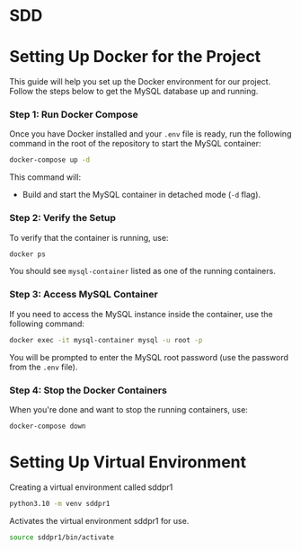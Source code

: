 # SDD

# Setting Up Docker for the Project

This guide will help you set up the Docker environment for our project. Follow the steps below to get the MySQL database up and running.


### Step 1: Run Docker Compose
Once you have Docker installed and your `.env` file is ready, run the following command in the root of the repository to start the MySQL container:

```sh
docker-compose up -d
```

This command will:
- Build and start the MySQL container in detached mode (`-d` flag).

### Step 2: Verify the Setup
To verify that the container is running, use:

```sh
docker ps
```

You should see `mysql-container` listed as one of the running containers.

### Step 3: Access MySQL Container
If you need to access the MySQL instance inside the container, use the following command:

```sh
docker exec -it mysql-container mysql -u root -p
```

You will be prompted to enter the MySQL root password (use the password from the `.env` file).

### Step 4: Stop the Docker Containers
When you're done and want to stop the running containers, use:

```sh
docker-compose down
```

# Setting Up Virtual Environment

Creating a virtual environment called sddpr1
```sh
python3.10 -m venv sddpr1 
```
Activates the virtual environment sddpr1 for use.
```sh
source sddpr1/bin/activate
```
